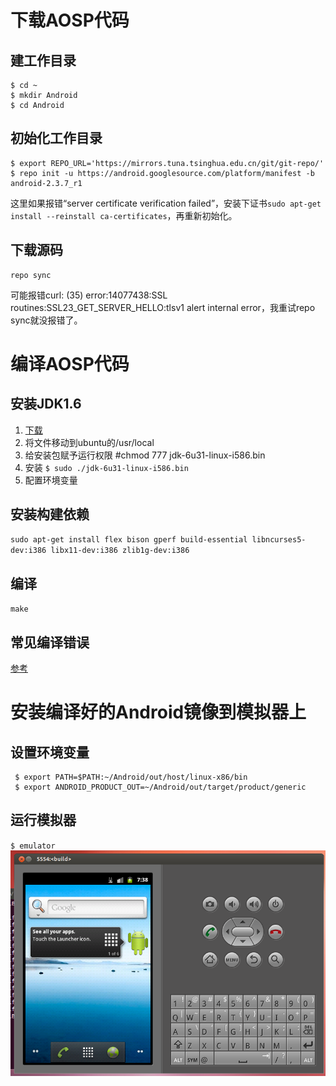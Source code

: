 # 下载AOSP代码

## 建工作目录

```
$ cd ~
$ mkdir Android
$ cd Android
```
## 初始化工作目录

```
$ export REPO_URL='https://mirrors.tuna.tsinghua.edu.cn/git/git-repo/'
$ repo init -u https://android.googlesource.com/platform/manifest -b android-2.3.7_r1
```

这里如果报错“server certificate verification failed”，安装下证书`sudo apt-get install --reinstall ca-certificates`，再重新初始化。

## 下载源码

```
repo sync
```

可能报错curl: (35) error:14077438:SSL routines:SSL23_GET_SERVER_HELLO:tlsv1 alert internal error，我重试repo sync就没报错了。

# 编译AOSP代码

## 安装JDK1.6

1. [下载](https://repo.huaweicloud.com/java/jdk/6u45-b06/jdk-6u45-linux-i586.bin)
2. 将文件移动到ubuntu的/usr/local
3. 给安装包赋予运行权限
#chmod 777 jdk-6u31-linux-i586.bin
4. 安装
`$ sudo ./jdk-6u31-linux-i586.bin`
5. 配置环境变量

## 安装构建依赖

`sudo apt-get install flex bison gperf build-essential libncurses5-dev:i386 libx11-dev:i386 zlib1g-dev:i386`

## 编译
`make`

## 常见编译错误
[参考](https://blog.csdn.net/jason_leeee/article/details/20998371)

# 安装编译好的Android镜像到模拟器上

## 设置环境变量

     $ export PATH=$PATH:~/Android/out/host/linux-x86/bin  
     $ export ANDROID_PRODUCT_OUT=~/Android/out/target/product/generic

## 运行模拟器
`$ emulator`
![alt text](image.png)